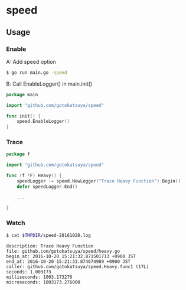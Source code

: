 # speed

## Usage

### Enable

A: Add speed option

```bash
$ go run main.go -speed
```

B: Call EnableLogger() in main.init()

```go
package main

import "github.com/gotokatsuya/speed"

func init() {
    speed.EnableLogger()
}
```


### Trace

```go
package f

import "github.com/gotokatsuya/speed"

func (f *F) Heavy() {
    speedLogger := speed.NewLogger("Trace Heavy Function").Begin()
    defer speedLogger.End()

    ...

}
```


### Watch

```bash
$ cat $TMPDIR/speed-20161020.log 
```

```
description: Trace Heavy Function	
file: github.com/gotokatsuya/speed/heavy.go
begin_at: 2016-10-20 15:21:32.871501713 +0900 JST
end_at: 2016-10-20 15:21:33.874674989 +0900 JST
caller: github.com/gotokatsuya/speed.Heavy.func1 (17L)
seconds: 1.003173
milliseconds: 1003.173276
microseconds: 1003173.276000
```

